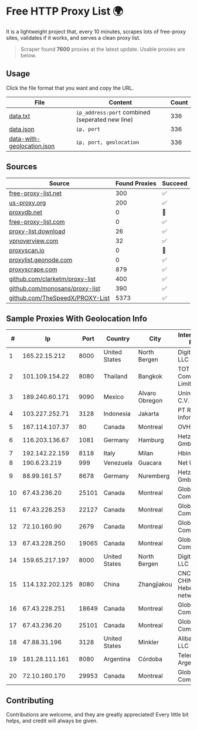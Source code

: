 
# Free HTTP Proxy List 🌍

It is a lightweight project that, every 10 minutes, scrapes lots of free-proxy sites, validates if it works, and serves a clean proxy list.


> Scraper found **7600** proxies at the latest update. Usable proxies are below.

## Usage

Click the file format that you want and copy the URL.


|File|Content|Count|
|----|-------|-----|
|[data.txt](https://raw.githubusercontent.com/themiralay/Proxy-List-World/master/data.txt)|`ip_address:port` combined (seperated new line)|336|
|[data.json](https://raw.githubusercontent.com/themiralay/Proxy-List-World/master/data.json)|`ip, port`|336|
|[data-with-geolocation.json](https://raw.githubusercontent.com/themiralay/Proxy-List-World/master/data-with-geolocation.json)|`ip, port, geolocation`|336|

## Sources

|Source|Found Proxies|Succeed|
|------|-------------|-------|
|[free-proxy-list.net](https://free-proxy-list.net)|300|✅|
|[us-proxy.org](https://www.us-proxy.org)|200|✅|
|[proxydb.net](http://proxydb.net)|0|🚫|
|[free-proxy-list.com](https://free-proxy-list.com/?page=&port=&type%5B%5D=http&type%5B%5D=https&up_time=0&search=Search)|0|✅|
|[proxy-list.download](https://www.proxy-list.download/HTTP)|26|✅|
|[vpnoverview.com](https://vpnoverview.com/privacy/anonymous-browsing/free-proxy-servers)|32|✅|
|[proxyscan.io](https://www.proxyscan.io)|0|🚫|
|[proxylist.geonode.com](https://proxylist.geonode.com/api/proxy-list?limit=300&page=1&sort_by=lastChecked&sort_type=desc&protocols=http,https)|0|✅|
|[proxyscrape.com](https://api.proxyscrape.com/v2/?request=displayproxies&protocol=http&timeout=10000&country=all&ssl=all&anonymity=all)|879|✅|
|[github.com/clarketm/proxy-list](https://raw.githubusercontent.com/clarketm/proxy-list/master/proxy-list-raw.txt)|400|✅|
|[github.com/monosans/proxy-list](https://raw.githubusercontent.com/monosans/proxy-list/main/proxies/http.txt)|390|✅|
|[github.com/TheSpeedX/PROXY-List](https://raw.githubusercontent.com/TheSpeedX/PROXY-List/master/http.txt)|5373|✅|


## Sample Proxies With Geolocation Info

|#|Ip|Port|Country|City|Internet Service Provider|
|-|--|----|-------|----|-------------------------|
|1|165.22.15.212|8000|United States|North Bergen|DigitalOcean, LLC|
|2|101.109.154.22|8080|Thailand|Bangkok|TOT Public Company Limited|
|3|189.240.60.171|9090|Mexico|Alvaro Obregon|Uninet S.A. de C.V.|
|4|103.227.252.71|3128|Indonesia|Jakarta|PT Raja Mitra Informatika|
|5|167.114.107.37|80|Canada|Montreal|OVH SAS|
|6|116.203.136.67|1081|Germany|Hamburg|Hetzner Online GmbH|
|7|192.142.22.159|8118|Italy|Milan|Hbing Limited|
|8|190.6.23.219|999|Venezuela|Guacara|Net Uno|
|9|88.99.161.57|8678|Germany|Nuremberg|Hetzner Online GmbH|
|10|67.43.236.20|25101|Canada|Montreal|GloboTech Communications|
|11|67.43.228.253|22127|Canada|Montreal|GloboTech Communications|
|12|72.10.160.90|2679|Canada|Montreal|GloboTech Communications|
|13|67.43.228.250|19065|Canada|Montreal|GloboTech Communications|
|14|159.65.217.197|8000|United States|North Bergen|DigitalOcean, LLC|
|15|114.132.202.125|8080|China|Zhangjiakou|CNC Group CHINA169 Hebei Province network|
|16|67.43.228.251|18649|Canada|Montreal|GloboTech Communications|
|17|67.43.236.20|25101|Canada|Montreal|GloboTech Communications|
|18|47.88.31.196|3128|United States|Minkler|Alibaba.com LLC|
|19|181.28.111.161|8080|Argentina|Córdoba|Telecom Argentina S.A|
|20|72.10.160.170|29953|Canada|Montreal|GloboTech Communications|



## Contributing

Contributions are welcome, and they are greatly appreciated! Every
little bit helps, and credit will always be given.

